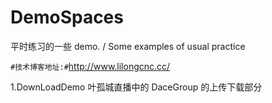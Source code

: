 # DemoSpaces
平时练习的一些 demo. /   Some examples of usual practice

`#技术博客地址:#`<http://www.lilongcnc.cc/>

1.DownLoadDemo 叶孤城直播中的 DaceGroup 的上传下载部分
